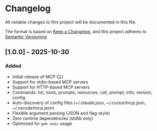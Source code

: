 # Changelog

All notable changes to this project will be documented in this file.

The format is based on [Keep a Changelog](https://keepachangelog.com/en/1.0.0/),
and this project adheres to [Semantic Versioning](https://semver.org/spec/v2.0.0.html).

## [1.0.0] - 2025-10-30

### Added
- Initial release of MCP CLI
- Support for stdio-based MCP servers
- Support for HTTP-based MCP servers
- Commands: list, tools, prompts, resources, call, prompt, info, version, config
- Auto-discovery of config files (~/.claude.json, ~/.cursor/mcp.json, ~/.vscode/mcp.json)
- Flexible argument parsing (JSON and flag-style)
- Zero runtime dependencies (stdlib only)
- Optimized for `gem exec` usage
